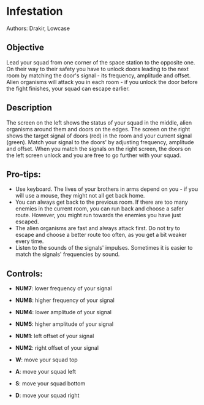# Infestation
Authors: Drakir, Lowcase

## Objective
Lead your squad from one corner of the space station to the opposite one.
On their way to their safety you have to unlock doors leading to the next room by matching the door's signal - its frequency, amplitude and offset.
Alien organisms will attack you in each room - if you unlock the door before the fight finishes, your squad can escape earlier.

## Description
The screen on the left shows the status of your squad in the middle, alien organisms around them and doors on the edges.
The screen on the right shows the target signal of doors (red) in the room and your current signal (green). Match your signal to the doors' by adjusting frequency, amplitude and offset.
When you match the signals on the right screen, the doors on the left screen unlock and you are free to go further with your squad. 

## Pro-tips:
* Use keyboard. The lives of your brothers in arms depend on you - if you will use a mouse, they might not all get back home.
* You can always get back to the previous room. If there are too many enemies in the current room, you can run back and choose a safer route. However, you might run towards the enemies you have just escaped.
* The alien organisms are fast and always attack first. Do not try to escape and choose a better route too often, as you get a bit weaker every time.
* Listen to the sounds of the signals' impulses. Sometimes it is easier to match the signals' frequencies by sound.

## Controls:
* **NUM7**: lower frequency of your signal
* **NUM8**: higher frequency of your signal
* **NUM4**: lower amplitude of your signal
* **NUM5**: higher amplitude of your signal
* **NUM1**: left offset of your signal
* **NUM2**: right offset of your signal

* **W**: move your squad top
* **A**: move your squad left
* **S**: move your squad bottom
* **D**: move your squad right
